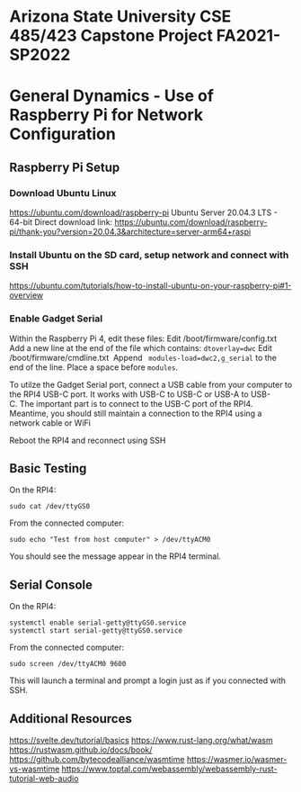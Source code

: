 # Arizona State University CSE 485/423 Capstone Project FA2021-SP2022
# General Dynamics - Use of Raspberry Pi for Network Configuration

## Raspberry Pi Setup

### Download Ubuntu Linux
https://ubuntu.com/download/raspberry-pi
Ubuntu Server 20.04.3 LTS - 64-bit
Direct download link: https://ubuntu.com/download/raspberry-pi/thank-you?version=20.04.3&architecture=server-arm64+raspi

### Install Ubuntu on the SD card, setup network and connect with SSH
https://ubuntu.com/tutorials/how-to-install-ubuntu-on-your-raspberry-pi#1-overview

### Enable Gadget Serial
Within the Raspberry Pi 4, edit these files:
Edit /boot/firmware/config.txt  
Add a new line at the end of the file which contains: 
```dtoverlay=dwc```
Edit /boot/firmware/cmdline.txt  
Append ``` modules-load=dwc2,g_serial``` to the end of the line. Place a space before ```modules```.

To utilze the Gadget Serial port, connect a USB cable from your computer to the RPI4 USB-C port. It works with USB-C to USB-C or USB-A to USB-C. The important part is to connect to the USB-C port of the RPI4. Meantime, you should still maintain a connection to the RPI4 using a network cable or WiFi

Reboot the RPI4 and reconnect using SSH

## Basic Testing
On the RPI4:
```
sudo cat /dev/ttyGS0
```
From the connected computer:
```
sudo echo "Test from host computer" > /dev/ttyACM0
```
You should see the message appear in the RPI4 terminal.

## Serial Console
On the RPI4: 
```
systemctl enable serial-getty@ttyGS0.service
systemctl start serial-getty@ttyGS0.service
```
From the connected computer: 
```
sudo screen /dev/ttyACM0 9600
```
This will launch a terminal and prompt a login just as if you connected with SSH. 

## Additional Resources

https://svelte.dev/tutorial/basics
https://www.rust-lang.org/what/wasm
https://rustwasm.github.io/docs/book/
https://github.com/bytecodealliance/wasmtime
https://wasmer.io/wasmer-vs-wasmtime
https://www.toptal.com/webassembly/webassembly-rust-tutorial-web-audio
